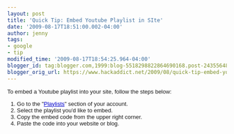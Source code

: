 ```yaml
---
layout: post
title: 'Quick Tip: Embed Youtube Playlist in SIte'
date: '2009-08-17T18:51:00.002-04:00'
author: jenny
tags:
- google
- tip
modified_time: '2009-08-17T18:54:25.964-04:00'
blogger_id: tag:blogger.com,1999:blog-5518298822864690168.post-2435564803485553983
blogger_orig_url: https://www.hackaddict.net/2009/08/quick-tip-embed-youtube-playlist-in.html
---
```


<div><span class="Apple-style-span" style="font-family: Arial, Helvetica, sans-serif; font-size: 13px; -webkit-border-horizontal-spacing: 2px; -webkit-border-vertical-spacing: 2px; ">To embed a Youtube playlist into your site, follow the steps below:</span></div><div><span class="Apple-style-span" style="font-family: Arial, Helvetica, sans-serif; font-size: 13px; -webkit-border-horizontal-spacing: 2px; -webkit-border-vertical-spacing: 2px; "><div class="article_content"><ol><li>Go to the "<a href="http://www.youtube.com/my_playlists" style="color: rgb(0, 0, 204); ">Playlists</a>" section of your account.</li><li>Select the playlist you'd like to embed.</li><li>Copy the embed code from the upper right corner.</li><li>Paste the code into your website or blog.</li></ol></div></span></div>